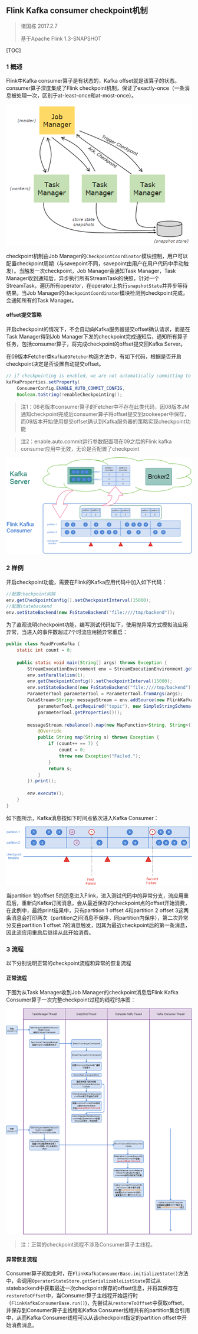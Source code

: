 ## Flink Kafka consumer checkpoint机制

> 诸国栋 2017.2.7
>
> 基于Apache Flink 1.3-SNAPSHOT

[TOC]

### 1 概述

Flink中Kafka consumer算子是有状态的，Kafka offset就是该算子的状态。consumer算子深度集成了Flink checkpoint机制，保证了exactly-once（一条消息被处理一次，区别于at-least-once和at-most-once）。

![](pictures/checkpoint.PNG)

checkpoint机制由Job Manager的```CheckpointCoordinator```模块控制，用户可以配置checkpoint周期（与savepoint不同，savepoint由用户在用户代码中手动触发）。当触发一次checkpoint，Job Manager会通知Task Manager，Task Manager收到通知后，异步执行所有StreamTask的快照，针对一个StreamTask，遍历所有operator，在operator上执行```snapshotState```并异步等待结果。当Job Manager的```CheckpointCoordinator```模块检测到checkpoint完成，会通知所有的Task Manager。

#### offset提交策略

开启checkpoint的情况下，不会自动向Kafka服务器提交offset确认请求，而是在Task Manager得到Job Manager下发的checkpoint完成通知后，通知所有算子任务，包括consumer算子，将完成checkpoint的offset提交回Kafka Server。

在09版本Fetcher类```Kafka09Fetcher```构造方法中，有如下代码，根据是否开启checkpoint决定是否设置自动提交offset。

```java
// if checkpointing is enabled, we are not automatically committing to Kafka.
kafkaProperties.setProperty(
	ConsumerConfig.ENABLE_AUTO_COMMIT_CONFIG,
	Boolean.toString(!enableCheckpointing));
```

> 注1：08老版本consumer算子的Fetcher中不存在此类代码，因08版本JM通知checkpoint完成后consumer算子将offset提交到zookeeper中保存，而09版本开始使用提交offset确认到Kafka服务器的策略实现checkpoint功能

> 注2：enable.auto.commit运行参数配置项在09之后的Flink kafka consumer应用中无效，无论是否配置了checkpoint



![](pictures/kafka_consumer_checkpoint.png)

### 2 样例

开启checkpoint功能，需要在Flink的Kafka应用代码中加入如下代码：

```java
//配置checkpoint间隔
env.getCheckpointConfig().setCheckpointInterval(15000);
//配置statebackend
env.setStateBackend(new FsStateBackend("file:////tmp/backend"));
```

为了直观说明checkpoint功能，编写测试代码如下，使用抛异常方式模拟流应用异常，当进入的事件数超过7个时流应用抛异常重启：

```java
public class ReadFromKafka {
	static int count = 0;

	public static void main(String[] args) throws Exception {
		StreamExecutionEnvironment env = StreamExecutionEnvironment.getExecutionEnvironment();
		env.setParallelism(1);
    	env.getCheckpointConfig().setCheckpointInterval(15000);
    	env.setStateBackend(new FsStateBackend("file:////tmp/backend"));
		ParameterTool parameterTool = ParameterTool.fromArgs(args);
		DataStream<String> messageStream = env.addSource(new FlinkKafkaConsumer010<>(
		    parameterTool.getRequired("topic"), new SimpleStringSchema(),
          	parameterTool.getProperties()));

		messageStream.rebalance().map(new MapFunction<String, String>() {
			@Override
			public String map(String s) throws Exception {
				if (count++ == 7) {
					count = 0;
					throw new Exception("Failed.");
				}
				return s;
			}
		}).print();

		env.execute();
	}
}
```

如下图所示，Kafka消息按如下时间点依次进入Kafka Consumer：

![](pictures/checkpoint2.png)



当partition 1的offset 5的消息进入Flink，进入测试代码中的异常分支，流应用重启后，重新向Kafka订阅消息，会从最近保存的checkpoint点的offset开始消费，在此例中，最终print结果中，只有partition 1 offset 4和partition 2 offset 3这两条消息会打印两次（partition之间消息不保序，同partition内保序），第二次异常分支由partition 1 offset 7的消息触发，因其为最近checkpoint后的第一条消息，因此流应用重启后继续从此开始消费。



### 3 流程

以下分别说明正常的checkpoint流程和异常的恢复流程

#### 正常流程

下图为从Task Manager收到Job Manager的checkpoint消息后Flink Kafka Consumer算子一次完整checkpoint过程的线程时序图：

![](pictures/checkpointthreads.png)

> 注：正常的checkpoint流程不涉及Consumer算子主线程。

#### 异常恢复流程

Consumer算子初始化时，在```FlinkKafkaConsumerBase.initializeState()```方法中，会调用```OperatorStateStore.getSerializableListState```尝试从statebackend中获取最近一次checkpoint保存的offset信息，并将其保存在```restoreToOffset```中，当Consumer算子主线程开始运行时（```FlinkKafkaConsumerBase.run()```)，先尝试从```restoreToOffset```中获取offset，并保存到Consumer算子主线程和Kafka Consumer线程共有的partition集合引用中，从而Kafka Consumer线程可以从该checkpoint指定的partition offset中开始消费消息。















